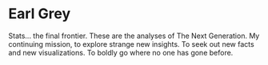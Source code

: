 # Earl Grey
Stats... the final frontier. These are the analyses of The Next Generation. My continuing mission, to explore strange new insights. To seek out new facts and new visualizations. To boldly go where no one has gone before.

